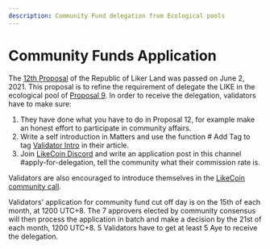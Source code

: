 ```yaml
---
description: Community Fund delegation from Ecological pools
---
```


# Community Funds Application

The [12th Proposal](https://ipfs.io/ipfs/QmNu5dc1WBn8yicTqG42AotvdXpRa7Ay5ytBPHAN5XbPEY/) of the Republic of Liker Land was passed on June 2, 2021. This proposal is to refine the requirement of delegate the LIKE in the ecological pool of [Proposal 9](https://matters.news/@guanyun/towards-a-republic-of-liker-land-the-9th-proposal-bafyreicn5r4jqcz267ksdcj3rjmxvkykwsrrw4q72as6j7k7k267k4xy24). In order to receive the delegation, validators have to make sure:

1. They have done what you have to do in Proposal 12, for example make an honest effort to participate in community affairs.
2. Write a self introduction in Matters and use the function \# Add Tag to tag [Validator Intro](https://matters.news/tags/VGFnOjUzMTkw) in their article.
3. Join [LikeCoin Discord](https://discord.com/invite/W4DQ6peZZZ) and write an application post in this channel \#apply-for-delegation, tell the community what their commission rate is.

Validators are also encouraged to introduce themselves in the [LikeCoin community call](https://docs.like.co/community-call).

Validators' application for community fund cut off day is on the 15th of each month, at 1200 UTC+8. The 7 approvers elected by community consensus will then process the application in batch and make a decision by the 21st of each month, 1200 UTC+8. 5 Validators have to get at least 5 Aye to receive the delegation.


